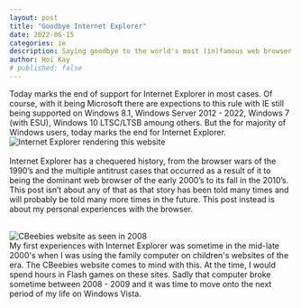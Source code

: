 ```yaml
---
layout: post
title: "Goodbye Internet Explorer"
date: 2022-06-15
categories: ie
description: Saying goodbye to the world's most (in)famous web browser
author: Hoi Kay
# published: false
---
```

Today marks the end of support for Internet Explorer in most cases. Of course, with it being Microsoft there are expections to this rule with IE still being supported on Windows 8.1, Windows Server 2012 - 2022, Windows 7 (with ESU), Windows 10 LTSC/LTSB amoung others. But the for majority of Windows users, today marks the end for Internet Explorer.
![Internet Explorer rendering this website]({{site.github.url}}/assets/img/IE/IE.png) <br>
<br>
Internet Explorer has a chequered history, from the browser wars of the 1990’s and the multiple antitrust cases that occurred as a result of it to being the dominant web browser of the early 2000’s to its fall in the 2010’s. This post isn’t about any of that as that story has been told many times and will probably be told many more times in the future. This post instead is about my personal experiences with the browser. <br>
<br>

![CBeebies website as seen in 2008]({{site.github.url}}/assets/img/IE/IE8-CBeebies.png) <br>
My first experiences with Internet Explorer was sometime in the mid-late 2000's when I was using the family computer on children's websites of the era. The CBeebies website comes to mind with this. At the time, I would spend hours in Flash games on these sites. Sadly that computer broke sometime between 2008 - 2009 and it was time to move onto the next period of my life on Windows Vista.
